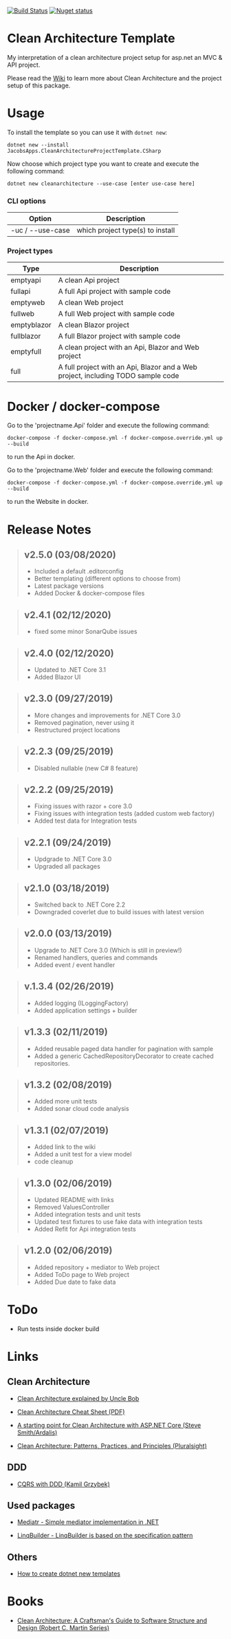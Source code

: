 [![Build Status](https://dev.azure.com/JacobsApps/CleanArchitectureTemplate/_apis/build/status/jacobduijzer.CleanArchitectureTemplate?branchName=master)](https://dev.azure.com/JacobsApps/CleanArchitectureTemplate/_build/latest?definitionId=1&branchName=master) [![Nuget status](https://buildstats.info/nuget/JacobsApps.CleanArchitectureProjectTemplate.CSharp?includePreReleases=false)](https://www.nuget.org/packages/JacobsApps.CleanArchitectureProjectTemplate.CSharp/)


# Clean Architecture Template

My interpretation of a clean architecture project setup for asp.net an MVC & API project. 

Please read the [Wiki](https://github.com/jacobduijzer/CleanArchitectureTemplate/wiki) to learn more about Clean Architecture and the project setup of this package.

# Usage

To install the template so you can use it with `dotnet new`:

```
dotnet new --install JacobsApps.CleanArchitectureProjectTemplate.CSharp 
```

Now choose which project type you want to create and execute the following command:

```
dotnet new cleanarchitecture --use-case [enter use-case here]
```

### CLI options

Option | Description
--- | ---
-uc / --use-case | which project type(s) to install

### Project types

Type | Description
--- | ---
emptyapi | A clean Api project
fullapi | A full Api project with sample code
emptyweb | A clean Web project
fullweb | A full Web project with sample code
emptyblazor | A clean Blazor project
fullblazor | A full Blazor project with sample code
emptyfull | A clean project with an Api, Blazor and Web project
full | A full project with an Api, Blazor and a Web project, including TODO sample code


# Docker / docker-compose

Go to the 'projectname.Api' folder and execute the following command:

```docker-compose -f docker-compose.yml -f docker-compose.override.yml up --build```

to run the Api in docker.

Go to the 'projectname.Web' folder and execute the following command:

```docker-compose -f docker-compose.yml -f docker-compose.override.yml up --build```

to run the Website in docker.

# Release Notes

> ## v2.5.0 (03/08/2020)
> - Included a default .editorconfig
> - Better templating (different options to choose from)
> - Latest package versions
> - Added Docker & docker-compose files

> ## v2.4.1 (02/12/2020)
> - fixed some minor SonarQube issues

> ## v2.4.0 (02/12/2020)
> - Updated to .NET Core 3.1
> - Added Blazor UI

> ## v2.3.0 (09/27/2019)
> - More changes and improvements for .NET Core 3.0
> - Removed pagination, never using it
> - Restructured project locations

> ## v2.2.3 (09/25/2019)
> - Disabled nullable (new C# 8 feature)

> ## v2.2.2 (09/25/2019)
> - Fixing issues with razor + core 3.0
> - Fixing issues with integration tests (added custom web factory)
> - Added test data for Integration tests

> ## v2.2.1 (09/24/2019)
> - Updgrade to .NET Core 3.0
> - Upgraded all packages

> ## v2.1.0 (03/18/2019)
> - Switched back to .NET Core 2.2
> - Downgraded coverlet due to build issues with latest version

> ## v2.0.0 (03/13/2019)
> - Upgrade to .NET Core 3.0 (Which is still in preview!)
> - Renamed handlers, queries and commands
> - Added event / event handler

> ## v.1.3.4 (02/26/2019)
> - Added logging (ILoggingFactory)
> - Added application settings + builder

> ## v1.3.3 (02/11/2019)
> - Added reusable paged data handler for pagination with sample
> - Added a generic CachedRepositoryDecorator to create cached repositories.

> ## v1.3.2 (02/08/2019)
> - Added more unit tests 
> - Added sonar cloud code analysis

> ## v1.3.1 (02/07/2019)
> - Added link to the wiki
> - Added a unit test for a view model
> - code cleanup

> ## v1.3.0 (02/06/2019)
> - Updated README with links
> - Removed ValuesController
> - Added integration tests and unit tests
> - Updated test fixtures to use fake data with integration tests
> - Added Refit for Api integration tests

> ## v1.2.0 (02/06/2019)
> - Added repository + mediator to Web project
> - Added ToDo page to Web project
> - Added Due date to fake data

# ToDo

* Run tests inside docker build


# Links

## Clean Architecture

- [Clean Architecture explained by Uncle Bob](http://blog.cleancoder.com/uncle-bob/2012/08/13/the-clean-architecture.html)

- [Clean Architecture Cheat Sheet (PDF)](https://www.planetgeek.ch/wp-content/uploads/2016/03/Clean-Architecture-V1.0.pdf)

- [A starting point for Clean Architecture with ASP.NET Core (Steve Smith/Ardalis)](https://github.com/ardalis/CleanArchitecture)

- [Clean Architecture: Patterns, Practices, and Principles (Pluralsight)](https://www.pluralsight.com/courses/clean-architecture-patterns-practices-principles)

## DDD

- [CQRS with DDD (Kamil Grzybek)](http://www.kamilgrzybek.com/design/simple-cqrs-implementation-with-raw-sql-and-ddd/)

## Used packages

- [Mediatr - Simple mediator implementation in .NET](https://github.com/jbogard/MediatR)
  
- [LinqBuilder - LinqBuilder is based on the specification pattern](https://github.com/Baune8D/linqbuilder)

## Others

- [How to create dotnet new templates](https://blogs.msdn.microsoft.com/dotnet/2017/04/02/how-to-create-your-own-templates-for-dotnet-new/)

# Books

- [Clean Architecture: A Craftsman's Guide to Software Structure and Design (Robert C. Martin Series)](https://www.amazon.com/Clean-Architecture-Craftsmans-Software-Structure/dp/0134494164)
